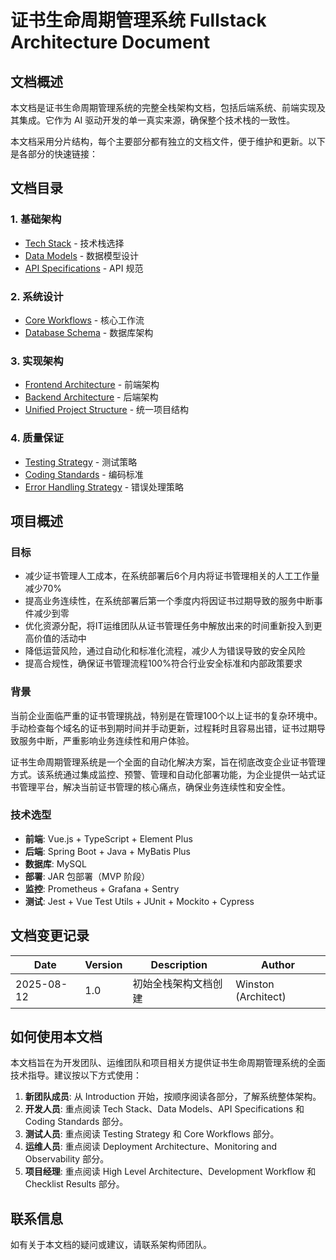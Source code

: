# 证书生命周期管理系统 Fullstack Architecture Document

## 文档概述

本文档是证书生命周期管理系统的完整全栈架构文档，包括后端系统、前端实现及其集成。它作为 AI 驱动开发的单一真实来源，确保整个技术栈的一致性。

本文档采用分片结构，每个主要部分都有独立的文档文件，便于维护和更新。以下是各部分的快速链接：

## 文档目录

### 1. 基础架构

[//]: # (- [Introduction]&#40;./1.Introduction.md&#41; - 系统介绍和项目背景)

[//]: # (- [High Level Architecture]&#40;./2.high-level-architecture.md&#41; - 高层架构设计)
- [Tech Stack](./3.tech-stack.md) - 技术栈选择
- [Data Models](./4.data-models.md) - 数据模型设计
- [API Specifications](./5.api-specs.md) - API 规范

### 2. 系统设计

[//]: # (- [Components]&#40;./6.components.md&#41; - 组件设计)

[//]: # (- [External APIs]&#40;./7.external-apis.md&#41; - 外部 API 集成)
- [Core Workflows](./8.core-workflows.md) - 核心工作流
- [Database Schema](./9.database-schema.md) - 数据库架构

### 3. 实现架构
- [Frontend Architecture](./10.frontend-architecture.md) - 前端架构
- [Backend Architecture](./11.backend-architecture.md) - 后端架构
- [Unified Project Structure](./12.unified-project-structure.md) - 统一项目结构

[//]: # (- [Development Workflow]&#40;./13.development-workflow.md&#41; - 开发工作流)

[//]: # (- [Deployment Architecture]&#40;./14.deployment-architecture.md&#41; - 部署架构)

### 4. 质量保证

[//]: # (- [Security and Performance]&#40;./15.security-performance.md&#41; - 安全和性能)
- [Testing Strategy](./16.testing-strategy.md) - 测试策略
- [Coding Standards](./17.coding-standards.md) - 编码标准
- [Error Handling Strategy](./18.error-handling-strategy.md) - 错误处理策略

[//]: # (- [Monitoring and Observability]&#40;./19.monitoring-observability.md&#41; - 监控和可观测性)

[//]: # (- [Checklist Results]&#40;./20.checklist-results.md&#41; - 检查清单结果)

## 项目概述

### 目标
- 减少证书管理人工成本，在系统部署后6个月内将证书管理相关的人工工作量减少70%
- 提高业务连续性，在系统部署后第一个季度内将因证书过期导致的服务中断事件减少到零
- 优化资源分配，将IT运维团队从证书管理任务中解放出来的时间重新投入到更高价值的活动中
- 降低运营风险，通过自动化和标准化流程，减少人为错误导致的安全风险
- 提高合规性，确保证书管理流程100%符合行业安全标准和内部政策要求

### 背景
当前企业面临严重的证书管理挑战，特别是在管理100个以上证书的复杂环境中。手动检查每个域名的证书到期时间并手动更新，过程耗时且容易出错，证书过期导致服务中断，严重影响业务连续性和用户体验。

证书生命周期管理系统是一个全面的自动化解决方案，旨在彻底改变企业证书管理方式。该系统通过集成监控、预警、管理和自动化部署功能，为企业提供一站式证书管理平台，解决当前证书管理的核心痛点，确保业务连续性和安全性。

### 技术选型
- **前端**: Vue.js + TypeScript + Element Plus
- **后端**: Spring Boot + Java + MyBatis Plus
- **数据库**: MySQL
- **部署**: JAR 包部署（MVP 阶段）
- **监控**: Prometheus + Grafana + Sentry
- **测试**: Jest + Vue Test Utils + JUnit + Mockito + Cypress

## 文档变更记录

| Date | Version | Description | Author |
|------|---------|-------------|--------|
| 2025-08-12 | 1.0 | 初始全栈架构文档创建 | Winston (Architect) |

## 如何使用本文档

本文档旨在为开发团队、运维团队和项目相关方提供证书生命周期管理系统的全面技术指导。建议按以下方式使用：

1. **新团队成员**: 从 Introduction 开始，按顺序阅读各部分，了解系统整体架构。
2. **开发人员**: 重点阅读 Tech Stack、Data Models、API Specifications 和 Coding Standards 部分。
3. **测试人员**: 重点阅读 Testing Strategy 和 Core Workflows 部分。
4. **运维人员**: 重点阅读 Deployment Architecture、Monitoring and Observability 部分。
5. **项目经理**: 重点阅读 High Level Architecture、Development Workflow 和 Checklist Results 部分。

## 联系信息

如有关于本文档的疑问或建议，请联系架构师团队。
